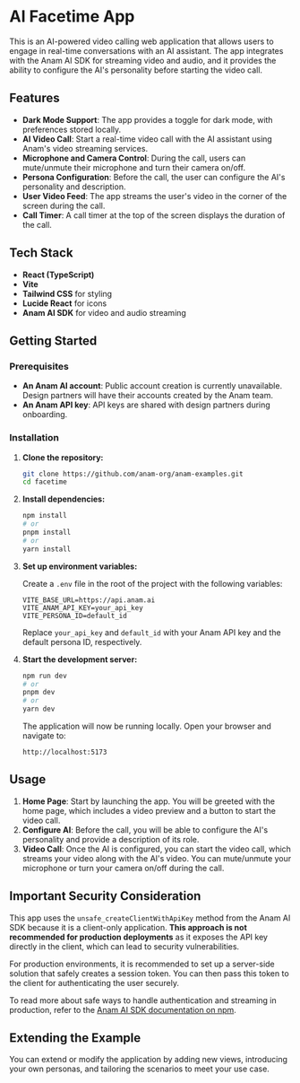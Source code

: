 # AI Facetime App

This is an AI-powered video calling web application that allows users to engage in real-time conversations with an AI assistant. The app integrates with the Anam AI SDK for streaming video and audio, and it provides the ability to configure the AI's personality before starting the video call.

## Features

- **Dark Mode Support**: The app provides a toggle for dark mode, with preferences stored locally.
- **AI Video Call**: Start a real-time video call with the AI assistant using Anam's video streaming services.
- **Microphone and Camera Control**: During the call, users can mute/unmute their microphone and turn their camera on/off.
- **Persona Configuration**: Before the call, the user can configure the AI's personality and description.
- **User Video Feed**: The app streams the user's video in the corner of the screen during the call.
- **Call Timer**: A call timer at the top of the screen displays the duration of the call.

## Tech Stack

- **React (TypeScript)**
- **Vite**
- **Tailwind CSS** for styling
- **Lucide React** for icons
- **Anam AI SDK** for video and audio streaming

## Getting Started

### Prerequisites

- **An Anam AI account**: Public account creation is currently unavailable. Design partners will have their accounts created by the Anam team.
- **An Anam API key**: API keys are shared with design partners during onboarding.

### Installation

1. **Clone the repository:**

   ```bash
   git clone https://github.com/anam-org/anam-examples.git
   cd facetime
   ```

2. **Install dependencies:**

   ```bash
   npm install
   # or
   pnpm install
   # or
   yarn install
   ```

3. **Set up environment variables:**

   Create a `.env` file in the root of the project with the following variables:

   ```plaintext
   VITE_BASE_URL=https://api.anam.ai
   VITE_ANAM_API_KEY=your_api_key
   VITE_PERSONA_ID=default_id
   ```

   Replace `your_api_key` and `default_id` with your Anam API key and the default persona ID, respectively.

4. **Start the development server:**

   ```bash
   npm run dev
   # or
   pnpm dev
   # or
   yarn dev
   ```

   The application will now be running locally. Open your browser and navigate to:

   ```
   http://localhost:5173
   ```

## Usage

1. **Home Page**: Start by launching the app. You will be greeted with the home page, which includes a video preview and a button to start the video call.
2. **Configure AI**: Before the call, you will be able to configure the AI's personality and provide a description of its role.
3. **Video Call**: Once the AI is configured, you can start the video call, which streams your video along with the AI's video. You can mute/unmute your microphone or turn your camera on/off during the call.

## Important Security Consideration

This app uses the `unsafe_createClientWithApiKey` method from the Anam AI SDK because it is a client-only application. **This approach is not recommended for production deployments** as it exposes the API key directly in the client, which can lead to security vulnerabilities.

For production environments, it is recommended to set up a server-side solution that safely creates a session token. You can then pass this token to the client for authenticating the user securely.

To read more about safe ways to handle authentication and streaming in production, refer to the [Anam AI SDK documentation on npm](https://www.npmjs.com/package/@anam-ai/js-sdk).

## Extending the Example

You can extend or modify the application by adding new views, introducing your own personas, and tailoring the scenarios to meet your use case.
